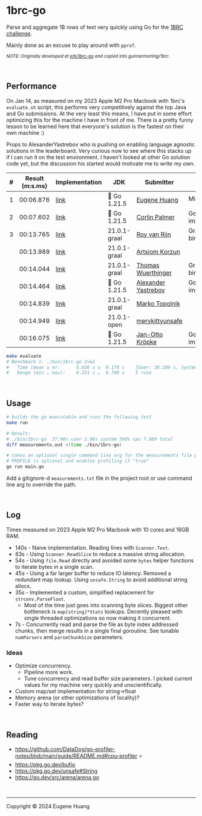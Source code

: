 # 1brc-go

Parse and aggregate 1B rows of text very quickly using Go for the [1BRC challenge](https://github.com/gunnarmorling/1brc).

Mainly done as an excuse to play around with `pprof`.

<sub>_NOTE: Originally developed at [elh/1brc-go](https://github.com/elh/1brc-go) and copied into gunnarmorling/1brc._</sub>

<br>

## Performance

On Jan 14, as measured on my 2023 Apple M2 Pro Macbook with 1brc's `evaluate.sh` script, this performs very competitively against the top Java and Go submissions. At the very least this means, I have put in some effort optimizing this for the machine I have in front of me. There is a pretty funny lesson to be learned here that everyone's solution is the fastest on their own machine :)

Props to AlexanderYastrebov who is pushing on enabling language agnostic solutions in the leaderboard. Very curious now to see where this stacks up if I can run it on the test environment. I haven't looked at other Go solution code yet, but the discussion his started would motivate me to write my own.

| # | Result (m:s.ms) | Implementation     | JDK | Submitter     | Notes     |
|---|-----------------|--------------------|-----|---------------|-----------|
| 1 | 00:06.876 | [link](https://github.com/elh/1brc-go)| 🔷 Go 1.21.5 | [Eugene Huang](https://github.com/elh) | Mine! 👈 |
| 2 | 00:07.602 | [link](https://gist.github.com/corlinp/176a97c58099bca36bcd5679e68f9708)| 🔷 Go 1.21.5 | [Corlin Palmer](https://github.com/corlinp) | Go implementation |
| 3 | 00:13.765 | [link](https://github.com/gunnarmorling/1brc/blob/main/src/main/java/dev/morling/onebrc/CalculateAverage_royvanrijn.java)| 21.0.1-graal | [Roy van Rijn](https://github.com/royvanrijn) | GraalVM native binary |
|   | 00:13.989 | [link](https://github.com/gunnarmorling/1brc/blob/main/src/main/java/dev/morling/onebrc/CalculateAverage_artsiomkorzun.java)| 21.0.1-graal | [Artsiom Korzun](https://github.com/artsiomkorzun) |  |
|   | 00:14.044 | [link](https://github.com/gunnarmorling/1brc/blob/main/src/main/java/dev/morling/onebrc/CalculateAverage_thomaswue.java)| 21.0.1-graal | [Thomas Wuerthinger](https://github.com/thomaswue) | GraalVM native binary |
|   | 00:14.464 | [link](https://github.com/AlexanderYastrebov/1brc/tree/go-implementation/src/main/go)| 🔷 Go 1.21.5 | [Alexander Yastrebov](https://github.com/AlexanderYastrebov) | Go implementation |
|   | 00:14.839 | [link](https://github.com/gunnarmorling/1brc/blob/main/src/main/java/dev/morling/onebrc/CalculateAverage_mtopolnik.java)| 21.0.1-graal | [Marko Topolnik](https://github.com/mtopolnik) |  |
|   | 00:14.949 | [link](https://github.com/gunnarmorling/1brc/blob/main/src/main/java/dev/morling/onebrc/CalculateAverage_merykittyunsafe.java)| 21.0.1-open | [merykittyunsafe](https://github.com/merykittyunsafe) |  |
|   | 00:16.075 | [link](https://github.com/jkroepke/1brc-go/tree/main/go)| 🔷 Go 1.21.5 | [Jan-Otto Kröpke](https://github.com/jkroepke) | Go implementation |

```bash
make evaluate
# Benchmark 1: ./bin/1brc-go 2>&1
#   Time (mean ± σ):      6.626 s ±  0.170 s    [User: 38.109 s, System: 3.072 s]
#   Range (min … max):    6.331 s …  6.749 s    5 runs
```

<br>

## Usage

```bash
# builds the go executable and runs the following test
make run

# Result:
# ./bin/1brc-go  37.90s user 3.98s system 590% cpu 7.089 total
diff measurements.out <(time ./bin/1brc-go)

# takes an optional single command line arg for the measurements file path. If not provided, defaults to `measurements.txt`
# PROFILE is optional and enables profiling if "true"
go run main.go
```

Add a gitignore-d `measurements.txt` file in the project root or use command line arg to override the path.

<br>

## Log
Times measured on 2023 Apple M2 Pro Macbook with 10 cores and 16GB RAM.

* 140s - Naive implementation. Reading lines with `Scanner.Text`.
* 83s - Using `Scanner.ReadSlice` to reduce a massive string allocation.
* 54s - Using `file.Read` directly and avoided some `bytes` helper functions to iterate bytes in a single scan.
* 45s - Using a far larger buffer to reduce IO latency. Removed a redundant map lookup. Using `unsafe.String` to avoid additional string allocs.
* 35s - Implemented a custom, simplified replacement for `strconv.ParseFloat`.
    * Most of the time just goes into scanning byte slices. Biggest other bottleneck is `map[string]*Stats` lookups. Decently pleased with single threaded optimizations so now making it concurrent.
* 7s - Concurrently read and parse the file as byte index addressed chunks, then merge results in a single final goroutine. See tunable `numParsers` and `parseChunkSize` parameters.

### Ideas
* Optimize concurrency.
    * Pipeline more work.
    * Tune concurrency and read buffer size parameters. I picked current values for my machine very quickly and unscientifically.
* Custom map/set implementation for string->float
* Memory arena (or other optimizations of locality)?
* Faster way to iterate bytes?

<br>

## Reading
* https://github.com/DataDog/go-profiler-notes/blob/main/guide/README.md#cpu-profiler ⭐️
* https://pkg.go.dev/bufio
* https://pkg.go.dev/unsafe#String
* https://go.dev/src/arena/arena.go

<br>

---
Copyright © 2024 Eugene Huang
